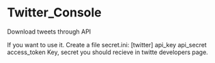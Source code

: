 # Twitter_Console
Download tweets through API

If you want to use it. Create a file secret.ini:
[twitter]
api_key 
api_secret 
access_token
Key, secret you should recieve in twitte developers page.

